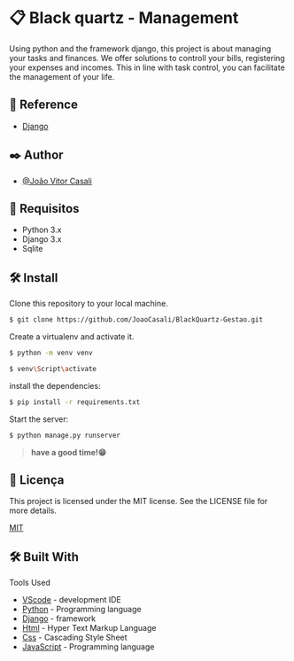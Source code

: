 # 📋 Black quartz - Management

Using python and the framework django, this project is about managing your tasks and finances. We offer solutions to controll your bills, registering your expenses and incomes. This in line with task control, you can facilitate the management of your life.

## 📍 Reference

- [Django](https://www.djangoproject.com)

## ✒️ Author

- [@João Vitor Casali](https://github.com/JoaoCasali)

## 📄 Requisitos

- Python 3.x
- Django 3.x
- Sqlite

## 🛠️ Install

Clone this repository to your local machine.
```bash
$ git clone https://github.com/JoaoCasali/BlackQuartz-Gestao.git
```
Create a virtualenv and activate it.
```bash
$ python -m venv venv
```
```bash
$ venv\Script\activate
```
install the dependencies:
```bash
$ pip install -r requirements.txt
```
Start the server:
```bash
$ python manage.py runserver
```
>**have a good time!😁**

## 📄 Licença

This project is licensed under the MIT license. See the LICENSE file for more details.

[MIT](https://choosealicense.com/licenses/mit/)

## 🛠️ Built With

Tools Used

- [VScode](https://code.visualstudio.com/) - development IDE
- [Python](https://www.python.org/downloads/release/python-3111/) - Programming language
- [Django](https://www.djangoproject.com) - framework  
- [Html](https://pt.wikipedia.org/wiki/HTML5) - Hyper Text Markup Language
- [Css](https://pt.wikipedia.org/wiki/Cascading_Style_Sheets) - Cascading Style Sheet
- [JavaScript](https://developer.mozilla.org/pt-BR/docs/Web/JavaScript) - Programming language